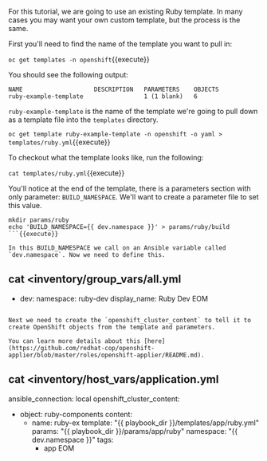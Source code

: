 For this tutorial, we are going to use an existing Ruby template. In many cases you may want your own custom template, but the process is the same.

First you'll need to find the name of the template you want to pull in:

``oc get templates -n openshift``{{execute}}

You should see the following output:
```
NAME                    DESCRIPTION   PARAMETERS    OBJECTS
ruby-example-template                 1 (1 blank)   6
```

`ruby-example-template` is the name of the template we're going to pull down as a template file into the `templates` directory.

``oc get template ruby-example-template -n openshift -o yaml > templates/ruby.yml``{{execute}}

To checkout what the template looks like, run the following:

``cat templates/ruby.yml``{{execute}}

You'll notice at the end of the template, there is a parameters section with only parameter: `BUILD_NAMESPACE`. We'll want to create a parameter file to set this value.

```
mkdir params/ruby
echo 'BUILD_NAMESPACE={{ dev.namespace }}' > params/ruby/build
```{{execute}}

In this BUILD_NAMESPACE we call on an Ansible variable called `dev.namespace`. Now we need to define this.

```
cat <<EOM >inventory/group_vars/all.yml
---
- dev:
    namespace: ruby-dev
    display_name: Ruby Dev
EOM
```{{execute}}

Next we need to create the `openshift_cluster_content` to tell it to create OpenShift objects from the template and parameters.

You can learn more details about this [here](https://github.com/redhat-cop/openshift-applier/blob/master/roles/openshift-applier/README.md).

```
cat <<EOM >inventory/host_vars/application.yml
---
ansible_connection: local
openshift_cluster_content:
- object: ruby-components
  content:
  - name: ruby-ex
    template: "{{ playbook_dir }}/templates/app/ruby.yml"
    params: "{{ playbook_dir }}/params/app/ruby"
    namespace: "{{ dev.namespace }}"
    tags:
    - app
EOM
```{{execute}}